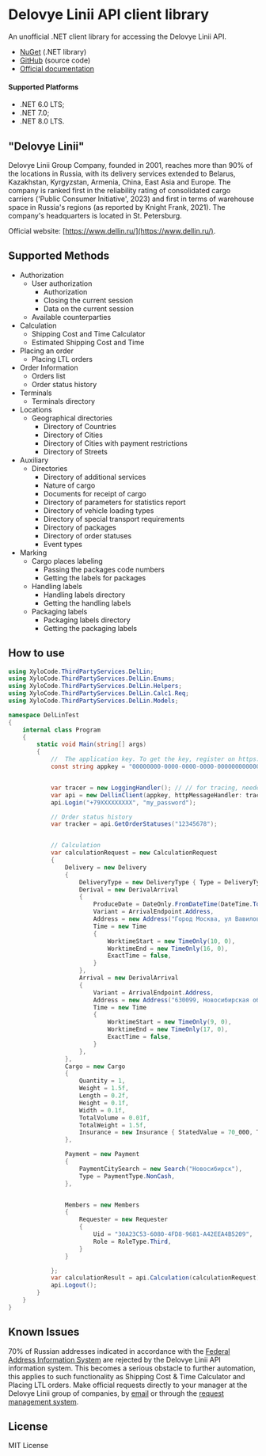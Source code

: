 ﻿# Delovye Linii API client library

An unofficial .NET client library for accessing the Delovye Linii API.

- [NuGet](https://www.nuget.org/packages/XyloCode.ThirdPartyServices.DelLin) (.NET library)
- [GitHub](https://github.com/xylocode/ThirdPartyServices.DelLin) (source code)
- [Official documentation](https://dev.dellin.ru/api/)

#### Supported Platforms

- .NET 6.0 LTS;
- .NET 7.0;
- .NET 8.0 LTS.

## "Delovye Linii"

Delovye Linii Group Company, founded in 2001, reaches more than 90% of the locations in Russia, with its delivery services extended to Belarus, Kazakhstan, Kyrgyzstan, Armenia, China, East Asia and Europe. The company is ranked first in the reliability rating of consolidated cargo carriers ('Public Consumer Initiative', 2023) and first in terms of warehouse space in Russia's regions (as reported by Knight Frank, 2021). The company's headquarters is located in St. Petersburg.

Official website: [https://www.dellin.ru/](https://www.dellin.ru/).

## Supported Methods

- Authorization
	- User authorization
		- Authorization
		- Closing the current session
		- Data on the current session
	- Available counterparties
- Calculation
	- Shipping Cost and Time Calculator
	- Estimated Shipping Cost and Time
- Placing an order
	- Placing LTL orders
- Order Information
	- Orders list
	- Order status history
- Terminals
	- Terminals directory
- Locations
	- Geographical directories
		- Directory of Countries
		- Directory of Cities
		- Directory of Cities with payment restrictions
		- Directory of Streets
- Auxiliary
	- Directories
		- Directory of additional services
		- Nature of cargo
		- Documents for receipt of cargo
		- Directory of parameters for statistics report
		- Directory of vehicle loading types
		- Directory of special transport requirements
		- Directory of packages
		- Directory of order statuses
		- Event types
- Marking
	- Cargo places labeling
		- Passing the packages code numbers
		- Getting the labels for packages
	- Handling labels
		- Handling labels directory
		- Getting the handling labels
	- Packaging labels
		- Packaging labels directory
		- Getting the packaging labels


## How to use

```cs
using XyloCode.ThirdPartyServices.DelLin;
using XyloCode.ThirdPartyServices.DelLin.Enums;
using XyloCode.ThirdPartyServices.DelLin.Helpers;
using XyloCode.ThirdPartyServices.DelLin.Calc1.Req;
using XyloCode.ThirdPartyServices.DelLin.Models;

namespace DelLinTest
{
    internal class Program
    {
        static void Main(string[] args)
        {
            // 	The application key. To get the key, register on https://dev.dellin.ru/
            const string appkey = "00000000-0000-0000-0000-000000000000";


            var tracer = new LoggingHandler(); // // for tracing, needed only for debugging
            var api = new DellinClient(appkey, httpMessageHandler: tracer);
            api.Login("+79XXXXXXXXX", "my_password");

            // Order status history
            var tracker = api.GetOrderStatuses("12345678");


            // Calculation
            var calculationRequest = new CalculationRequest
            {
                Delivery = new Delivery
                {
                    DeliveryType = new DeliveryType { Type = DeliveryTypeCode.Avia },
                    Derival = new DerivalArrival
                    {
                        ProduceDate = DateOnly.FromDateTime(DateTime.Today.AddDays(3)),
                        Variant = ArrivalEndpoint.Address,
                        Address = new Address("Город Москва, ул Вавилова, д. 19"),
                        Time = new Time
                        {
                            WorktimeStart = new TimeOnly(10, 0),
                            WorktimeEnd = new TimeOnly(16, 0),
                            ExactTime = false,
                        }
                    },
                    Arrival = new DerivalArrival
                    {
                        Variant = ArrivalEndpoint.Address,
                        Address = new Address("630099, Новосибирская область, г Новосибирск, пр-кт Димитрова, зд. 2"),
                        Time = new Time
                        {
                            WorktimeStart = new TimeOnly(9, 0),
                            WorktimeEnd = new TimeOnly(17, 0),
                            ExactTime = false,
                        }
                    },
                },
                Cargo = new Cargo
                {
                    Quantity = 1,
                    Weight = 1.5f,
                    Length = 0.2f,
                    Height = 0.1f,
                    Width = 0.1f,
                    TotalVolume = 0.01f,
                    TotalWeight = 1.5f,
                    Insurance = new Insurance { StatedValue = 70_000, Term = true, }
                },

                Payment = new Payment
                {
                    PaymentCitySearch = new Search("Новосибирск"),
                    Type = PaymentType.NonCash,
                },


                Members = new Members
                {
                    Requester = new Requester
                    {
                        Uid = "30A23C53-6080-4FD8-9681-A42EEA4B5209",
                        Role = RoleType.Third,
                    }
                }

            };
            var calculationResult = api.Calculation(calculationRequest);
            api.Logout();
        }
    }
}
```

## Known Issues

70% of Russian addresses indicated in accordance with the [Federal Address Information System](https://fias.nalog.ru/) are rejected by the Delovye Linii API information system. This becomes a serious obstacle to further automation, this applies to such functionality as Shipping Cost & Time Calculator and Placing LTL orders. Make official requests directly to your manager at the Delovye Linii group of companies, by [email](mailto:api_support@dellin.ru) or through the [request management system](https://helpdesk.dellin.ru/).

## License

MIT License
